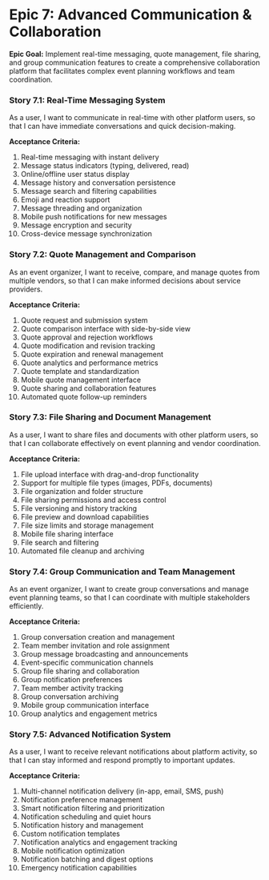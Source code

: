 # Epic 7: Advanced Communication & Collaboration

**Epic Goal:** Implement real-time messaging, quote management, file sharing, and group communication features to create a comprehensive collaboration platform that facilitates complex event planning workflows and team coordination.

### Story 7.1: Real-Time Messaging System

As a user,
I want to communicate in real-time with other platform users,
so that I can have immediate conversations and quick decision-making.

**Acceptance Criteria:**

1. Real-time messaging with instant delivery
2. Message status indicators (typing, delivered, read)
3. Online/offline user status display
4. Message history and conversation persistence
5. Message search and filtering capabilities
6. Emoji and reaction support
7. Message threading and organization
8. Mobile push notifications for new messages
9. Message encryption and security
10. Cross-device message synchronization

### Story 7.2: Quote Management and Comparison

As an event organizer,
I want to receive, compare, and manage quotes from multiple vendors,
so that I can make informed decisions about service providers.

**Acceptance Criteria:**

1. Quote request and submission system
2. Quote comparison interface with side-by-side view
3. Quote approval and rejection workflows
4. Quote modification and revision tracking
5. Quote expiration and renewal management
6. Quote analytics and performance metrics
7. Quote template and standardization
8. Mobile quote management interface
9. Quote sharing and collaboration features
10. Automated quote follow-up reminders

### Story 7.3: File Sharing and Document Management

As a user,
I want to share files and documents with other platform users,
so that I can collaborate effectively on event planning and vendor coordination.

**Acceptance Criteria:**

1. File upload interface with drag-and-drop functionality
2. Support for multiple file types (images, PDFs, documents)
3. File organization and folder structure
4. File sharing permissions and access control
5. File versioning and history tracking
6. File preview and download capabilities
7. File size limits and storage management
8. Mobile file sharing interface
9. File search and filtering
10. Automated file cleanup and archiving

### Story 7.4: Group Communication and Team Management

As an event organizer,
I want to create group conversations and manage event planning teams,
so that I can coordinate with multiple stakeholders efficiently.

**Acceptance Criteria:**

1. Group conversation creation and management
2. Team member invitation and role assignment
3. Group message broadcasting and announcements
4. Event-specific communication channels
5. Group file sharing and collaboration
6. Group notification preferences
7. Team member activity tracking
8. Group conversation archiving
9. Mobile group communication interface
10. Group analytics and engagement metrics

### Story 7.5: Advanced Notification System

As a user,
I want to receive relevant notifications about platform activity,
so that I can stay informed and respond promptly to important updates.

**Acceptance Criteria:**

1. Multi-channel notification delivery (in-app, email, SMS, push)
2. Notification preference management
3. Smart notification filtering and prioritization
4. Notification scheduling and quiet hours
5. Notification history and management
6. Custom notification templates
7. Notification analytics and engagement tracking
8. Mobile notification optimization
9. Notification batching and digest options
10. Emergency notification capabilities

